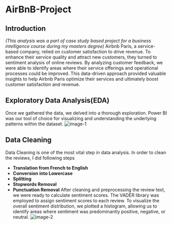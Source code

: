# AirBnB-Project
## Introduction
*(This analysis was a part of case study based project for a business intelligence course during my masters degree)*
Airbnb Paris, a service-based company, relied on customer satisfaction to drive revenue. To enhance their service quality and attract new customers, they turned to sentiment analysis of online reviews. By analyzing customer feedback, we were able to identify areas where their service offerings and operational processes could be improved. This data-driven approach provided valuable insights to help Airbnb Paris optimize their services and ultimately boost customer satisfaction and revenue.
## Exploratory Data Analysis(EDA) 
Once we gathered the data, we delved into a thorough exploration. Power BI was our tool of choice for visualizing and understanding the underlying patterns within the dataset.
![image-1](https://github.com/user-attachments/assets/e2af860b-7de1-437a-8b4c-cc475d741cd8)
## Data Cleaning 
Data Cleaning is one of the most vital step in data analysis. In order to clean the reviews, I did following steps
* **Translation from French to English**
* **Conversion into Lowercase**
* **Splitting**
* **Stopwords Removal**
* **Punctuation Removal**
After cleaning and preprocessing the review text, we were ready to calculate sentiment scores. The VADER library was employed to assign sentiment scores to each review. To visualize the overall sentiment distribution, we plotted a histogram, allowing us to identify areas where sentiment was predominantly positive, negative, or neutral.
![image-2](https://github.com/user-attachments/assets/55d828a5-67eb-4297-b616-d3cdd6d504ec)





